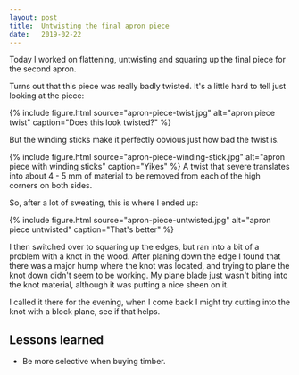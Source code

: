 ```yaml
---
layout: post
title:  Untwisting the final apron piece
date:   2019-02-22
---
```


Today I worked on flattening, untwisting and squaring up the final piece for
the second apron.

Turns out that this piece was really badly twisted.  It's a little hard to tell just looking at the piece:

{% include figure.html source="apron-piece-twist.jpg" alt="apron piece twist" caption="Does this look twisted?" %}

But the winding sticks make it perfectly obvious just how bad the twist is.

{% include figure.html source="apron-piece-winding-stick.jpg" alt="apron piece with winding sticks" caption="Yikes" %}
A twist that severe translates into about 4 - 5 mm of material to be removed
from each of the high corners on both sides.

So, after a lot of sweating, this is where I ended up:

{% include figure.html source="apron-piece-untwisted.jpg" alt="apron piece untwisted" caption="That's better" %}

I then switched over to squaring up the edges, but ran into a bit of a problem
with a knot in the wood.  After planing down the edge I found that there was a
major hump where the knot was located, and trying to plane the knot down didn't
seem to be working.  My plane blade just wasn't biting into the knot material,
although it was putting a nice sheen on it.

I called it there for the evening, when I come back I might try cutting into
the knot with a block plane, see if that helps.

## Lessons learned

- Be more selective when buying timber.
